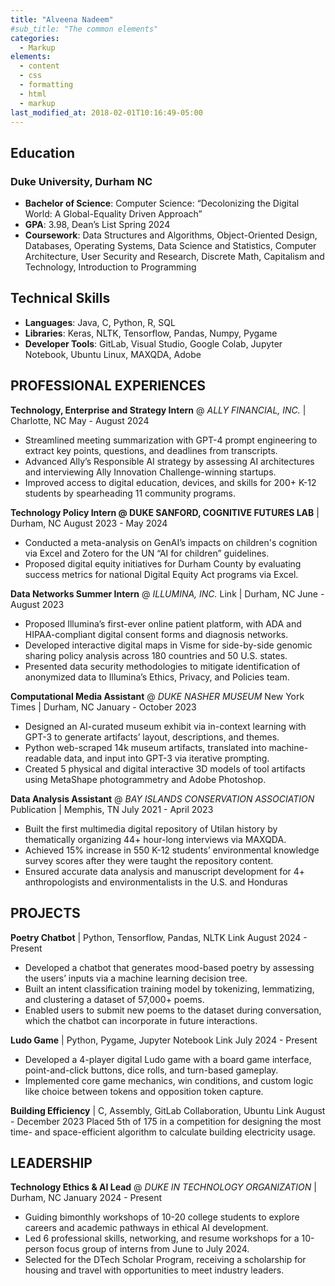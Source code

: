 ```yaml
---
title: "Alveena Nadeem"
#sub_title: "The common elements"
categories:
  - Markup
elements:
  - content
  - css
  - formatting
  - html
  - markup
last_modified_at: 2018-02-01T10:16:49-05:00
---
```


## Education

### Duke University, Durham NC
  * **Bachelor of Science**: Computer Science: “Decolonizing the Digital World: A Global-Equality Driven Approach”
  * **GPA**: 3.98, Dean’s List Spring 2024
  * **Coursework**: Data Structures and Algorithms, Object-Oriented Design, Databases, Operating Systems, Data Science and Statistics, Computer Architecture, User Security and Research, Discrete Math, Capitalism and Technology, Introduction to Programming

## Technical Skills
  * **Languages**: Java, C, Python, R, SQL
  * **Libraries**: Keras, NLTK, Tensorflow, Pandas, Numpy, Pygame
  * **Developer Tools**: GitLab, Visual Studio, Google Colab, Jupyter Notebook, Ubuntu Linux, MAXQDA, Adobe

## PROFESSIONAL EXPERIENCES

**Technology, Enterprise and Strategy Intern** @ _ALLY FINANCIAL, INC._  | Charlotte, NC			                May - August 2024
  * Streamlined meeting summarization with GPT-4 prompt engineering to extract key points, questions, and deadlines from transcripts.
  * Advanced Ally’s Responsible AI strategy by assessing AI architectures and interviewing Ally Innovation Challenge-winning startups.
  * Improved access to digital education, devices, and skills for 200+ K-12 students by spearheading 11 community programs.

**Technology Policy Intern @ DUKE SANFORD, COGNITIVE FUTURES LAB** | Durham, NC                               August 2023 - May 2024
  * Conducted a meta-analysis on GenAI’s impacts on children's cognition via Excel and Zotero for the UN “AI for children” guidelines.
  * Proposed digital equity initiatives for Durham County by evaluating success metrics for national Digital Equity Act programs via Excel.

**Data Networks Summer Intern** @  _ILLUMINA, INC._  Link  | Durham, NC     			                      	    June - August 2023
  * Proposed Illumina’s first-ever online patient platform, with ADA and HIPAA-compliant digital consent forms and diagnosis networks.
  * Developed interactive digital maps in Visme for side-by-side genomic sharing policy analysis across 180 countries and 50 U.S. states.
  * Presented data security methodologies to mitigate identification of anonymized data to Illumina’s Ethics, Privacy, and Policies team.

**Computational Media Assistant** @ _DUKE NASHER MUSEUM_  New York Times | Durham, NC       	            January - October 2023
  * Designed an AI-curated museum exhibit via in-context learning with GPT-3 to generate artifacts’ layout, descriptions, and themes.
  * Python web-scraped 14k museum artifacts, translated into machine-readable data, and input into GPT-3 via iterative prompting.
  * Created 5 physical and digital interactive 3D models of tool artifacts using MetaShape photogrammetry and Adobe Photoshop.

**Data Analysis Assistant** @ _BAY ISLANDS CONSERVATION ASSOCIATION_  Publication | Memphis, TN	               July 2021 - April 2023
  * Built the first multimedia digital repository of Utilan history by thematically organizing 44+ hour-long interviews via MAXQDA.
  * Achieved 15% increase in 550 K-12 students’ environmental knowledge survey scores after they were taught the repository content.
  * Ensured accurate data analysis and manuscript development for 4+ anthropologists and environmentalists in the U.S. and Honduras

## PROJECTS 

**Poetry Chatbot** | Python, Tensorflow, Pandas, NLTK  Link						                              August 2024 - Present
  * Developed a chatbot that generates mood-based poetry by assessing the users’ inputs via a machine learning decision tree.
  * Built an intent classification training model by tokenizing, lemmatizing, and clustering a dataset of 57,000+ poems.
  * Enabled users to submit new poems to the dataset during conversation, which the chatbot can incorporate in future interactions.

**Ludo Game** | Python, Pygame, Jupyter Notebook  Link							                                      July 2024 - Present 
  * Developed a 4-player digital Ludo game with a board game interface, point-and-click buttons, dice rolls, and turn-based gameplay.
  * Implemented core game mechanics, win conditions, and custom logic like choice between tokens and opposition token capture.

**Building Efficiency** | C, Assembly, GitLab Collaboration, Ubuntu  Link				                       August - December 2023 
Placed 5th of 175 in a competition for designing the most time- and space-efficient algorithm to calculate building electricity usage.

## LEADERSHIP

**Technology Ethics & AI Lead** @ _DUKE IN TECHNOLOGY ORGANIZATION_  | Durham, NC		                 January 2024 - Present
  * Guiding bimonthly workshops of 10-20 college students to explore careers and academic pathways in ethical AI development.
  * Led 6 professional skills, networking, and resume workshops for a 10-person focus group of interns from June to July 2024.
  * Selected for the DTech Scholar Program, receiving a scholarship for housing and travel with opportunities to meet industry leaders.




